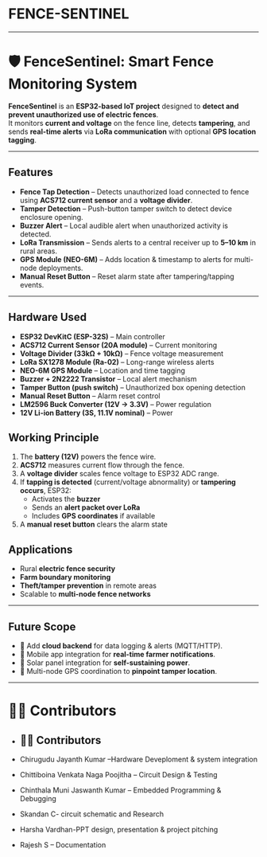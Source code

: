 # FENCE-SENTINEL
---
# 🛡️ FenceSentinel: Smart Fence Monitoring System

**FenceSentinel** is an **ESP32-based IoT project** designed to **detect and prevent unauthorized use of electric fences**.  
It monitors **current and voltage** on the fence line, detects **tampering**, and sends **real-time alerts** via **LoRa communication** with optional **GPS location tagging**.

---

##  Features
- **Fence Tap Detection** – Detects unauthorized load connected to fence using **ACS712 current sensor** and a **voltage divider**.  
- **Tamper Detection** – Push-button tamper switch to detect device enclosure opening.  
- **Buzzer Alert** – Local audible alert when unauthorized activity is detected.  
- **LoRa Transmission** – Sends alerts to a central receiver up to **5–10 km** in rural areas.  
- **GPS Module (NEO-6M)** – Adds location & timestamp to alerts for multi-node deployments.  
- **Manual Reset Button** – Reset alarm state after tampering/tapping events.  

---

##  Hardware Used
- **ESP32 DevKitC (ESP-32S)** – Main controller  
- **ACS712 Current Sensor (20A module)** – Current monitoring  
- **Voltage Divider (33kΩ + 10kΩ)** – Fence voltage measurement  
- **LoRa SX1278 Module (Ra-02)** – Long-range wireless alerts  
- **NEO-6M GPS Module** – Location and time tagging  
- **Buzzer + 2N2222 Transistor** – Local alert mechanism  
- **Tamper Button (push switch)** – Unauthorized box opening detection  
- **Manual Reset Button** – Alarm reset control  
- **LM2596 Buck Converter (12V → 3.3V)** – Power regulation  
- **12V Li-ion Battery (3S, 11.1V nominal)** – Power 

##  Working Principle
1. The **battery (12V)** powers the fence wire.  
2. **ACS712** measures current flow through the fence.  
3. A **voltage divider** scales fence voltage to ESP32 ADC range.  
4. If **tapping is detected** (current/voltage abnormality) or **tampering occurs**, ESP32:  
   - Activates the **buzzer**  
   - Sends an **alert packet over LoRa**  
   - Includes **GPS coordinates** if available  
5. A **manual reset button** clears the alarm state
   


##  Applications
- Rural **electric fence security**  
- **Farm boundary monitoring**  
- **Theft/tamper prevention** in remote areas  
- Scalable to **multi-node fence networks**  

---

##  Future Scope
- 🔄 Add **cloud backend** for data logging & alerts (MQTT/HTTP).  
- 📱 Mobile app integration for **real-time farmer notifications**.  
- 🔋 Solar panel integration for **self-sustaining power**.  
- 📍 Multi-node GPS coordination to **pinpoint tamper location**.  

---

# 👨‍💻 Contributors
-  ## 👨‍💻 Contributors

- Chirugudu Jayanth Kumar –Hardware Deveploment & system integration
- Chittiboina Venkata Naga Poojitha – Circuit Design & Testing  
- Chinthala Muni Jaswanth Kumar – Embedded Programming & Debugging
- Skandan C- circuit schematic and Research
- Harsha Vardhan-PPT design, presentation & project pitching  
- Rajesh S – Documentation
